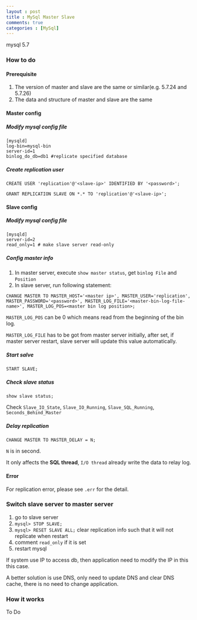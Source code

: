 ```yaml
---
layout : post
title : MySql Master Slave
comments: true
categories : [MySql]
---
```


mysql 5.7

### How to do

#### Prerequisite

1. The version of master and slave are the same or similar(e.g. 5.7.24 and 5.7.26)
2. The data and structure of master and slave are the same

#### Master config

##### Modify mysql config file

```
[mysqld]
log-bin=mysql-bin
server-id=1
binlog_do_db=db1 #replicate specified database
```

##### Create replication user

```
CREATE USER 'replication'@'<slave-ip>' IDENTIFIED BY '<password>';

GRANT REPLICATION SLAVE ON *.* TO 'replication'@'<slave-ip>';
```

#### Slave config

##### Modify mysql config file

```
[mysqld]
server-id=2
read_only=1 # make slave server read-only
```

##### Config master info

1. In master server, execute `show master status`, get `binlog File` and `Position`
2. In slave server, run following statement:

```
CHANGE MASTER TO MASTER_HOST='<master ip>', MASTER_USER='replication', MASTER_PASSWORD='<password>', MASTER_LOG_FILE='<master-bin-log-file-name>', MASTER_LOG_POS=<master bin log position>;
```

`MASTER_LOG_POS` can be 0 which means read from the beginning of the bin log.

`MASTER_LOG_FILE` has to be got from master server initially, after set, if master server restart, slave server will update this value
automatically.

##### Start salve

```
START SLAVE;
```

##### Check slave status

```
show slave status;
```

Check `Slave_IO_State`, `Slave_IO_Running`, `Slave_SQL_Running`, `Seconds_Behind_Master`

##### Delay replication

`CHANGE MASTER TO MASTER_DELAY = N;`

`N` is in second.

It only affects the **SQL thread**, `I/O thread` already write the data to relay log.

#### Error

For replication error, please see `.err` for the detail.

### Switch slave server to master server

1. go to slave server
2. `mysql> STOP SLAVE;`
3. `mysql> RESET SLAVE ALL;` clear replication info such that it will not replicate when restart
4. comment `read_only` if it is set
5. restart mysql

If system use IP to access db, then application need to modify the IP in this this case.

A better solution is use DNS, only need to update DNS and clear DNS cache, there is no need to change application.

### How it works

To Do
